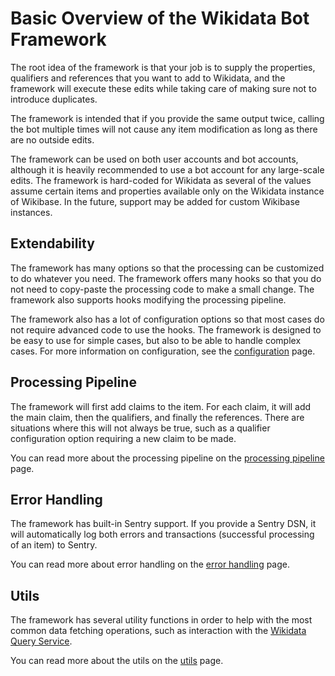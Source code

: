 # Basic Overview of the Wikidata Bot Framework

The root idea of the framework is that your job is to supply the properties, qualifiers and references that you want to add to Wikidata, and the framework will execute these edits while taking care of making sure not to introduce duplicates.

The framework is intended that if you provide the same output twice, calling the bot multiple times will not cause any item modification as long as there are no outside edits.

The framework can be used on both user accounts and bot accounts, although it is heavily recommended to use a bot account for any large-scale edits. The framework is hard-coded for Wikidata as several of the values assume certain items and properties available only on the Wikidata instance of Wikibase. In the future, support may be added for custom Wikibase instances.

## Extendability

The framework has many options so that the processing can be customized to do whatever you need. The framework offers many hooks so that you do not need to copy-paste the processing code to make a small change. The framework also supports hooks modifying the processing pipeline.

The framework also has a lot of configuration options so that most cases do not require advanced code to use the hooks. The framework is designed to be easy to use for simple cases, but also to be able to handle complex cases. For more information on configuration, see the [configuration](configuration.md) page.

## Processing Pipeline

The framework will first add claims to the item. For each claim, it will add the main claim, then the qualifiers, and finally the references. There are situations where this will not always be true, such as a qualifier configuration option requiring a new claim to be made.

You can read more about the processing pipeline on the [processing pipeline](processing-pipeline.md) page.

## Error Handling

The framework has built-in Sentry support. If you provide a Sentry DSN, it will automatically log both errors and transactions (successful processing of an item) to Sentry.

You can read more about error handling on the [error handling](error-handling.md) page.

## Utils

The framework has several utility functions in order to help with the most common data fetching operations, such as interaction with the [Wikidata Query Service](https://query.wikidata.org/).

You can read more about the utils on the [utils](utils.md) page.
